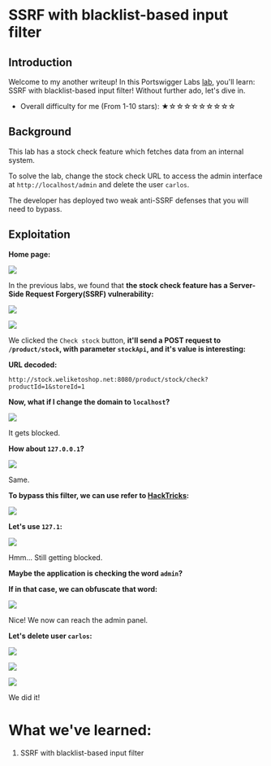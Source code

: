 # SSRF with blacklist-based input filter

## Introduction

Welcome to my another writeup! In this Portswigger Labs [lab](https://portswigger.net/web-security/ssrf/lab-ssrf-with-blacklist-filter), you'll learn: SSRF with blacklist-based input filter! Without further ado, let's dive in.

- Overall difficulty for me (From 1-10 stars): ★☆☆☆☆☆☆☆☆☆

## Background

This lab has a stock check feature which fetches data from an internal system.

To solve the lab, change the stock check URL to access the admin interface at `http://localhost/admin` and delete the user `carlos`.

The developer has deployed two weak anti-SSRF defenses that you will need to bypass.

## Exploitation

**Home page:**

![](https://github.com/siunam321/CTF-Writeups/blob/main/Portswigger-Labs/Server-Side-Request-Forgery/SSRF-3/images/Pasted%20image%2020221224025549.png)

In the previous labs, we found that **the stock check feature has a Server-Side Request Forgery(SSRF) vulnerability:**

![](https://github.com/siunam321/CTF-Writeups/blob/main/Portswigger-Labs/Server-Side-Request-Forgery/SSRF-3/images/Pasted%20image%2020221224025641.png)

![](https://github.com/siunam321/CTF-Writeups/blob/main/Portswigger-Labs/Server-Side-Request-Forgery/SSRF-3/images/Pasted%20image%2020221224025849.png)

We clicked the `Check stock` button, **it'll send a POST request to `/product/stock`, with parameter `stockApi`, and it's value is interesting:**

**URL decoded:**
```
http://stock.weliketoshop.net:8080/product/stock/check?productId=1&storeId=1
```

**Now, what if I change the domain to `localhost`?**

![](https://github.com/siunam321/CTF-Writeups/blob/main/Portswigger-Labs/Server-Side-Request-Forgery/SSRF-3/images/Pasted%20image%2020221224030030.png)

It gets blocked.

**How about `127.0.0.1`?**

![](https://github.com/siunam321/CTF-Writeups/blob/main/Portswigger-Labs/Server-Side-Request-Forgery/SSRF-3/images/Pasted%20image%2020221224030102.png)

Same.

**To bypass this filter, we can use refer to [HackTricks](https://book.hacktricks.xyz/pentesting-web/ssrf-server-side-request-forgery/url-format-bypass#localhost):**

![](https://github.com/siunam321/CTF-Writeups/blob/main/Portswigger-Labs/Server-Side-Request-Forgery/SSRF-3/images/Pasted%20image%2020221224030233.png)

**Let's use `127.1`:**

![](https://github.com/siunam321/CTF-Writeups/blob/main/Portswigger-Labs/Server-Side-Request-Forgery/SSRF-3/images/Pasted%20image%2020221224030931.png)

Hmm... Still getting blocked.

**Maybe the application is checking the word `admin`?**

**If in that case, we can obfuscate that word:**

![](https://github.com/siunam321/CTF-Writeups/blob/main/Portswigger-Labs/Server-Side-Request-Forgery/SSRF-3/images/Pasted%20image%2020221224031030.png)

Nice! We now can reach the admin panel.

**Let's delete user `carlos`:**

![](https://github.com/siunam321/CTF-Writeups/blob/main/Portswigger-Labs/Server-Side-Request-Forgery/SSRF-3/images/Pasted%20image%2020221224031100.png)

![](https://github.com/siunam321/CTF-Writeups/blob/main/Portswigger-Labs/Server-Side-Request-Forgery/SSRF-3/images/Pasted%20image%2020221224031124.png)

![](https://github.com/siunam321/CTF-Writeups/blob/main/Portswigger-Labs/Server-Side-Request-Forgery/SSRF-3/images/Pasted%20image%2020221224031130.png)

We did it!

# What we've learned:

1. SSRF with blacklist-based input filter